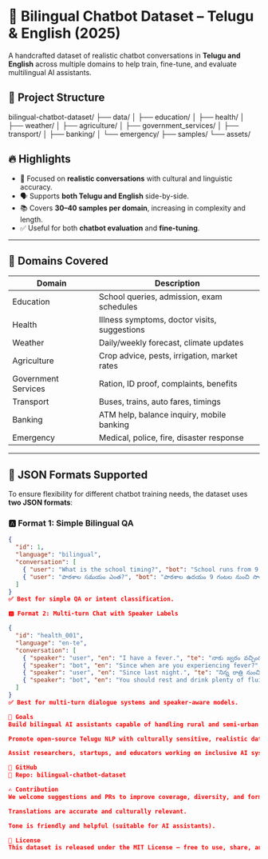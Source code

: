# 🧠 Bilingual Chatbot Dataset – Telugu & English (2025)

A handcrafted dataset of realistic chatbot conversations in **Telugu and English** across multiple domains to help train, fine-tune, and evaluate multilingual AI assistants.

## 📂 Project Structure

bilingual-chatbot-dataset/
├── data/
│   ├── education/
│   ├── health/
│   ├── weather/
│   ├── agriculture/
│   ├── government_services/
│   ├── transport/
│   ├── banking/
│   └── emergency/
├── samples/
└── assets/




## 🔥 Highlights

- 🎯 Focused on **realistic conversations** with cultural and linguistic accuracy.
- 🗣️ Supports **both Telugu and English** side-by-side.
- 📚 Covers **30–40 samples per domain**, increasing in complexity and length.
- ✅ Useful for both **chatbot evaluation** and **fine-tuning**.

---

## 🧾 Domains Covered

| Domain               | Description                                    |
|----------------------|------------------------------------------------|
| Education            | School queries, admission, exam schedules     |
| Health               | Illness symptoms, doctor visits, suggestions  |
| Weather              | Daily/weekly forecast, climate updates        |
| Agriculture          | Crop advice, pests, irrigation, market rates  |
| Government Services  | Ration, ID proof, complaints, benefits        |
| Transport            | Buses, trains, auto fares, timings            |
| Banking              | ATM help, balance inquiry, mobile banking     |
| Emergency            | Medical, police, fire, disaster response      |

---

## 🧱 JSON Formats Supported

To ensure flexibility for different chatbot training needs, the dataset uses **two JSON formats**:

### 🅰️ Format 1: Simple Bilingual QA

```json
{
  "id": 1,
  "language": "bilingual",
  "conversation": [
    { "user": "What is the school timing?", "bot": "School runs from 9 AM to 4 PM." },
    { "user": "పాఠశాల సమయం ఎంత?", "bot": "పాఠశాల ఉదయం 9 గంటల నుంచి సాయంత్రం 4 గంటల వరకు ఉంటుంది." }
  ]
}
✅ Best for simple QA or intent classification.

🅱️ Format 2: Multi-turn Chat with Speaker Labels

{
  "id": "health_001",
  "language": "en-te",
  "conversation": [
    { "speaker": "user", "en": "I have a fever.", "te": "నాకు జ్వరం వచ్చింది." },
    { "speaker": "bot", "en": "Since when are you experiencing fever?", "te": "ఎప్పటి నుంచి జ్వరం ఉందని అనుభవిస్తున్నారు?" },
    { "speaker": "user", "en": "Since last night.", "te": "నిన్న రాత్రి నుంచి." },
    { "speaker": "bot", "en": "You should rest and drink plenty of fluids.", "te": "మీరు విశ్రాంతి తీసుకొని ఎక్కువగా ద్రవాలు త్రాగాలి." }
  ]
}
✅ Best for multi-turn dialogue systems and speaker-aware models.

📌 Goals
Build bilingual AI assistants capable of handling rural and semi-urban Indian scenarios.

Promote open-source Telugu NLP with culturally sensitive, realistic data.

Assist researchers, startups, and educators working on inclusive AI systems.

🔗 GitHub
📁 Repo: bilingual-chatbot-dataset

✍️ Contribution
We welcome suggestions and PRs to improve coverage, diversity, and format compatibility. Please ensure:

Translations are accurate and culturally relevant.

Tone is friendly and helpful (suitable for AI assistants).

📜 License
This dataset is released under the MIT License — free to use, share, and build upon with attribution.






